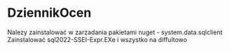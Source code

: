 # DziennikOcen

Nalezy zainstalować w zarzadania pakietami nuget - system.data.sqlclient
Zainstalować sql2022-SSEI-Expr.EXe i wszystko na diffultowo
